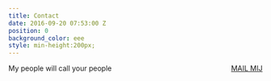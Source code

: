 ```yaml
---
title: Contact
date: 2016-09-20 07:53:00 Z
position: 0
background_color: eee
style: min-height:200px;
---
```


My people will call your people <a href="#" class="btn btn-primary btn-lg mailto" style="display: inline-block; float: right;">MAIL MIJ</a>